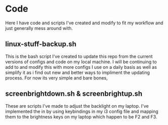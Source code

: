 # Code
Here I have code and scripts I've created and modify to fit my workflow and just generally mess around with.

## linux-stuff-backup.sh
This is the bash script I've created to update this repo from the current versions of configs and code on my local machine. 
I will be continuing to add to and modify this with more configs I use on a daily basis as well as simplify it as i find out new and better ways to impliment the updating process. For now its very simple and bare bones,

## screenbrightdown.sh & screenbrightup.sh
These are scripts I've made to adjust the backlight on my laptop. I've implemented the in by using keybindings in my i3 config file and mapping them to the brightness keys on my laptop which happen to be F2 and F3.
